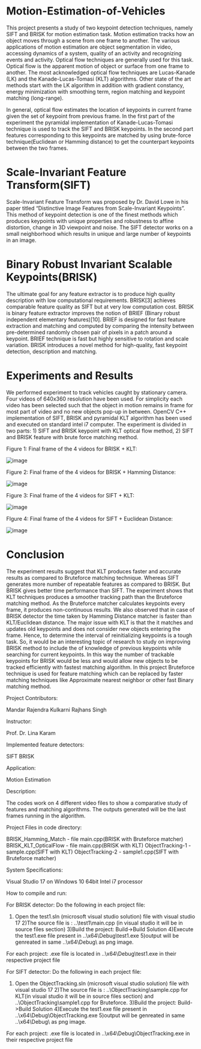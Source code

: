 # Motion-Estimation-of-Vehicles

This project presents a study of two keypoint detection techniques, namely SIFT and BRISK for motion estimation task. Motion estimation tracks how an object moves through a scene from one frame to another. The various applications of motion estimation are object segmentation in video, accessing dynamics of a system, quality of an activity and recognizing events and activity. Optical flow techniques are generally used for this task. Optical flow is the apparent motion of object or surface from one frame to another. The most acknowledged optical flow techniques are Lucas-Kanade (LK) and the Kanade-Lucas-Tomasi (KLT) algorithms. Other state of the art methods start with the LK algorithm in addition with gradient constancy, energy minimization with smoothing term, region matching and keypoint matching (long-range).

In general, optical flow estimates the location of keypoints in current frame given the set of keypoint from previous frame. In the first part of the experiment the pyramidal implementation of Kanade-Lucas-Tomasi technique is used to track the SIFT and BRISK keypoints. In the second part features corresponding to this keypoints are matched by using brute-force technique(Euclidean or Hamming distance) to get the counterpart keypoints between the two frames.

# Scale-Invariant Feature Transform(SIFT)

Scale-Invariant Feature Transform was proposed by Dr. David Lowe in his paper titled “Distinctive Image Features from Scale-Invariant Keypoints”. This method of keypoint detection is one of the finest methods which produces keypoints with unique properties and robustness to affine distortion, change in 3D viewpoint and noise. The SIFT detector works on a small neighborhood which results in unique and large number of keypoints in an image.

# Binary Robust Invariant Scalable Keypoints(BRISK)

The ultimate goal for any feature extractor is to produce high quality description with low computational requirements. BRISK[3] achieves comparable feature quality as SIFT but at very low computation cost. BRISK is binary feature extractor improves the notion of BRIEF (Binary robust independent elementary features)[10]. BRIEF is designed for fast feature extraction and matching and computed by comparing the intensity between pre-determined randomly chosen pair of pixels in a patch around a keypoint. BRIEF technique is fast but highly sensitive to rotation and scale variation. BRISK introduces a novel method for high-quality, fast keypoint detection, description and matching.

# Experiments and Results

We performed experiment to track vehicles caught by stationary camera. Four videos of 640x360 resolution have been used. For simplicity each video has been selected such that the object in motion remains in frame for most part of video and no new objects pop-up in between. OpenCV C++ implementation of SIFT, BRISK and pyramidal KLT algorithm has been used and executed on standard intel i7 computer. The experiment is divided in two parts: 1) SIFT and BRISK keypoint with KLT optical flow method, 2) SIFT and BRISK feature with brute force matching method.

Figure 1: Final frame of the 4 videos for BRISK + KLT:

![image](https://user-images.githubusercontent.com/31497107/40882824-b7879146-66a2-11e8-90ef-6db174f382f6.png)

Figure 2: Final frame of the 4 videos for BRISK + Hamming Distance:

![image](https://user-images.githubusercontent.com/31497107/40882828-cd51d414-66a2-11e8-8378-5758a92bb0ec.png)

Figure 3: Final frame of the 4 videos for SIFT + KLT:

![image](https://user-images.githubusercontent.com/31497107/40882863-ae529b06-66a3-11e8-985f-2839418f5013.png)

FIgure 4: Final frame of the 4 videos for SIFT + Euclidean Distance:

![image](https://user-images.githubusercontent.com/31497107/40882869-d7e59446-66a3-11e8-85d3-6f9b54bdbe56.png)

# Conclusion

The experiment results suggest that KLT produces faster and accurate results as compared to Bruteforce matching technique. Whereas SIFT generates more number of repeatable features as compared to BRISK. But BRISK gives better time performance than SIFT. The experiment shows that KLT techniques produces a smoother tracking path than the Bruteforce matching method. As the Bruteforce matcher calculates keypoints every frame, it produces non-continuous results. We also observed that in case of BRISK detector the time taken by Hamming Distance matcher is faster than KLT/Euclidean distance. The major issue with KLT is that the it matches and updates old keypoints and does not consider new objects entering the frame. Hence, to determine the interval of reinitializing keypoints is a tough task. So, it would be an interesting topic of research to study on improving BRISK method to include the of knowledge of previous keypoints while searching for current keypoints. In this way the number of trackable keypoints for BRISK would be less and would allow new objects to be tracked efficiently with fastest matching algorithm. In this project Bruteforce technique is used for feature matching which can be replaced by faster matching techniques like Approximate nearest neighbor or other fast Binary matching method.


Project Contributors:

Mandar Rajendra Kulkarni
Rajhans Singh

Instructor:

Prof. Dr. Lina Karam

Implemented feature detectors:

SIFT
BRISK 

Application:

Motion Estimation

Description:

The codes work on 4 different video files to show a comparative study of features and matching algorithms. The outputs generated will be the last frames running in the algorithm.

Project Files in code directory:

BRISK_Hamming_Match - file main.cpp(BRISK with Bruteforce matcher)
BRISK_KLT_OpticalFlow - file main.cpp(BRISK with KLT)
ObjectTracking-1 - sample.cpp(SIFT with KLT)
ObjectTracking-2 - sample1.cpp(SIFT with Bruteforce matcher)

System Specifications:

Visual Studio 17 on Windows 10 64bit
Intel i7 processor

How to compile and run:

For BRISK detector: Do the following in each project file:
1) Open the test1.sln (microsoft visual studio solution) file with visual studio 17
2)The source file is : ..\test1\main.cpp (in visual studio it will be in source files section)
3)Build the project: Build->Build Solution
4)Execute the test1.exe file present in ..\x64\Debug\test1.exe
5)output will be genreated in same ..\x64\Debug\ as png image.

For each project: .exe file is located in ..\x64\Debug\test1.exe in their respective project file

For SIFT detector: Do the following in each project file:
1) Open the ObjectTracking.sln (microsoft visual studio solution) file with visual studio 17
2)The source file is : ..\ObjectTracking\sample.cpp for KLT(in visual studio it will be in source files section) and ..\ObjectTracking\sample1.cpp for Bruteforce.
3)Build the project: Build->Build Solution
4)Execute the test1.exe file present in ..\x64\Debug\ObjectTracking.exe
5)output will be genreated in same ..\x64\Debug\ as png image.

For each project: .exe file is located in ..\x64\Debug\ObjectTracking.exe in their respective project file
